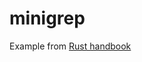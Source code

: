 # minigrep

Example from [Rust handbook](https://doc.rust-lang.org/book/ch12-00-an-io-project.html)
